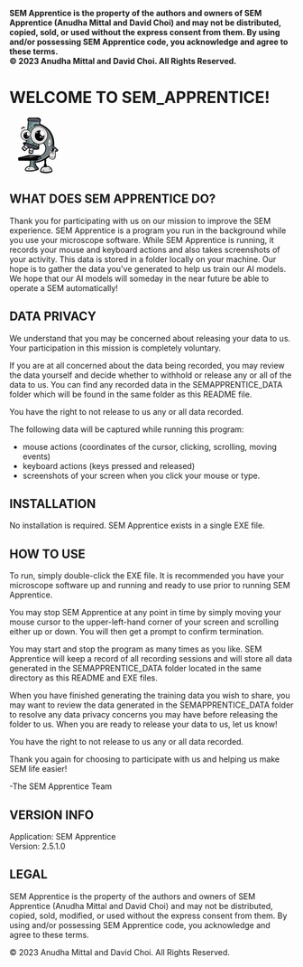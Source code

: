 **SEM Apprentice is the property of the authors and owners of SEM Apprentice (Anudha Mittal and David Choi) and may not be distributed, copied, sold, or used without the express consent from them.  By using and/or possessing SEM Apprentice code, you acknowledge and agree to these terms.  
© 2023 Anudha Mittal and David Choi. All Rights Reserved.**

# WELCOME TO SEM_APPRENTICE!

![semapplogo](./mikey_small.png)

## WHAT DOES SEM APPRENTICE DO?

Thank you for participating with us on our mission to improve the SEM experience.  SEM Apprentice is a program you run in the background while you use your microscope software.  While SEM Apprentice is running, it records your mouse and keyboard actions and also takes screenshots of your activity.  This data is stored in a folder locally on your machine.  Our hope is to gather the data you've generated to help us train our AI models.  We hope that our AI models will someday in the near future be able to operate a SEM automatically!

## DATA PRIVACY

We understand that you may be concerned about releasing your data to us.  Your participation in this mission is completely voluntary.

If you are at all concerned about the data being recorded, you may review the data yourself and decide whether to withhold or release any or all of the data to us.  You can find any recorded data in the SEMAPPRENTICE_DATA folder which will be found in the same folder as this README file.

You have the right to not release to us any or all data recorded.

The following data will be captured while running this program:
- mouse actions (coordinates of the cursor, clicking, scrolling, moving events)
- keyboard actions (keys pressed and released)
- screenshots of your screen when you click your mouse or type.

## INSTALLATION

No installation is required.  SEM Apprentice exists in a single EXE file.

## HOW TO USE

To run, simply double-click the EXE file.  It is recommended you have your microscope software up and running and ready to use prior to running SEM Apprentice.

You may stop SEM Apprentice at any point in time by simply moving your mouse cursor to the upper-left-hand corner of your screen and scrolling either up or down.  You will then get a prompt to confirm termination.

You may start and stop the program as many times as you like.  SEM Apprentice will keep a record of all recording sessions and will store all data generated in the SEMAPPRENTICE_DATA folder located in the same directory as this README and EXE files.

When you have finished generating the training data you wish to share, you may want to review the data generated in the SEMAPPRENTICE_DATA folder to resolve any data privacy concerns you may have before releasing the folder to us.  When you are ready to release your data to us, let us know!

You have the right to not release to us any or all data recorded.

Thank you again for choosing to participate with us and helping us make SEM life easier!

\-The SEM Apprentice Team

## VERSION INFO

Application: SEM Apprentice  
Version: 2.5.1.0

## LEGAL

SEM Apprentice is the property of the authors and owners of SEM Apprentice (Anudha Mittal and David Choi) and may not be distributed, copied, sold, modified, or used without the express consent from them.  By using and/or possessing SEM Apprentice code, you acknowledge and agree to these terms.

© 2023 Anudha Mittal and David Choi.  All Rights Reserved.
